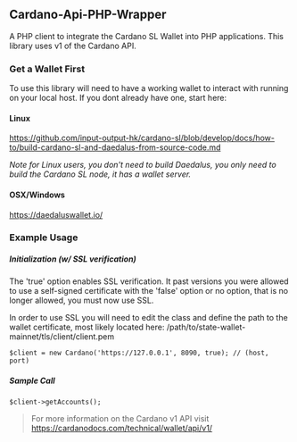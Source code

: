 

## **Cardano-Api-PHP-Wrapper** 


A PHP client to integrate the Cardano SL Wallet into PHP applications. 
This library uses v1 of the Cardano API.


### **Get a Wallet First**


To use this library will need to have a working wallet to interact with running on your local host. If you dont already have one, start here: 

#### **Linux**

https://github.com/input-output-hk/cardano-sl/blob/develop/docs/how-to/build-cardano-sl-and-daedalus-from-source-code.md

*Note for Linux users, you don't need to build Daedalus, you only need to build the Cardano SL node, it has a wallet server.* 

#### **OSX/Windows**

https://daedaluswallet.io/


### **Example Usage**


##### **Initialization (w/ SSL verification)**

The 'true' option enables SSL verification. It past versions you were allowed to use a self-signed certificate with the 'false' option or no option, that is no longer allowed, you must now use SSL.

In order to use SSL you will need to edit the class and define the path to the wallet certificate, most likely located here: /path/to/state-wallet-mainnet/tls/client/client.pem 

```code
$client = new Cardano('https://127.0.0.1', 8090, true); // (host, port)
```

##### **Sample Call**
```code
$client->getAccounts();
```

>For more information on the Cardano v1 API visit https://cardanodocs.com/technical/wallet/api/v1/
